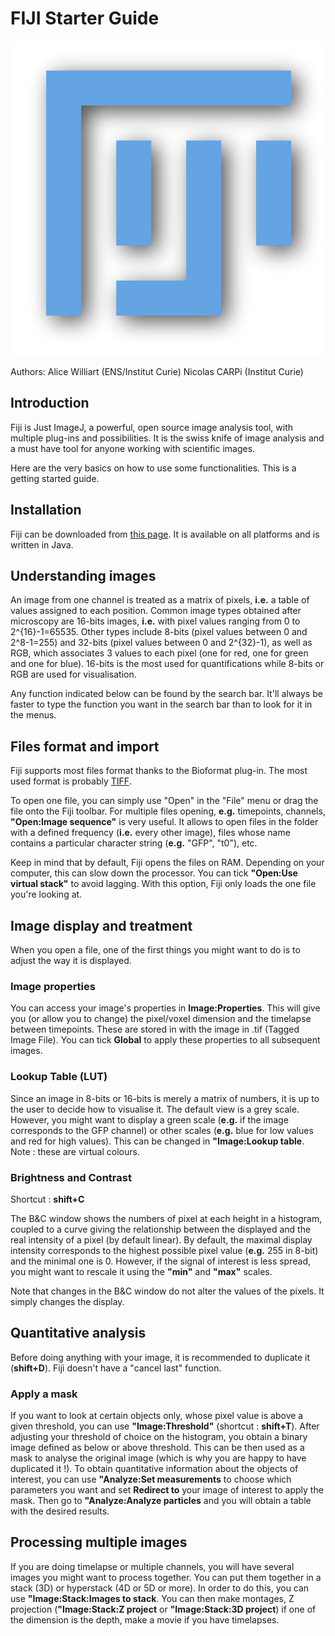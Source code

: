 # FIJI Starter Guide

![fiji](fiji-logo.png)

Authors: Alice Williart (ENS/Institut Curie)
Nicolas CARPi (Institut Curie)

## Introduction

Fiji is Just ImageJ, a powerful, open source image analysis tool, with multiple plug-ins and possibilities. It is the swiss knife of image analysis and a must have tool for anyone working with scientific images.

Here are the very basics on how to use some functionalities. This is a getting started guide.

## Installation

Fiji can be downloaded from [this page](http://fiji.sc/#download). It is available on all platforms and is written in Java.

## Understanding images

An image from one channel is treated as a matrix of pixels, __i.e.__ a table of values assigned to each position. Common image types obtained after microscopy are 16-bits images, __i.e.__ with pixel values ranging from 0 to 2^{16}-1=65535. Other types include 8-bits (pixel values between 0 and 2^8-1=255) and 32-bits (pixel values between 0 and 2^{32}-1), as well as RGB, which associates 3 values to each pixel (one for red, one for green and one for blue). 16-bits is the most used for quantifications while 8-bits or RGB are used for visualisation.

Any function indicated below can be found by the search bar. It'll always be faster to type the function you want in the search bar than to look for it in the menus.

## Files format and import

Fiji supports most files format thanks to the Bioformat plug-in. The most used format is probably [TIFF](https://en.wikipedia.org/wiki/TIFF).

To open one file, you can simply use "Open" in the "File" menu or drag the file onto the Fiji toolbar. For multiple files opening, __e.g.__ timepoints, channels, **"Open:Image sequence"** is very useful. It allows to open files in the folder with a defined frequency (__i.e.__ every other image), files whose name contains a particular character string (__e.g.__ "GFP", "t0"), etc.

Keep in mind that by default, Fiji opens the files on RAM. Depending on your computer, this can slow down the processor. You can tick **"Open:Use virtual stack"** to avoid lagging. With this option, Fiji only loads the one file you're looking at.

## Image display and treatment

When you open a file, one of the first things you might want to do is to adjust the way it is displayed.

### Image properties

You can access your image's properties in **Image:Properties**. This will give you (or allow you to change) the pixel/voxel dimension and the timelapse between timepoints. These are stored in with the image in .tif (Tagged Image File). You can tick __Global__ to apply these properties to all subsequent images.

### Lookup Table (LUT)

Since an image in 8-bits or 16-bits is merely a matrix of numbers, it is up to the user to decide how to visualise it. The default view is a grey scale. However, you might want to display a green scale (__e.g.__ if the image corresponds to the GFP channel) or other scales (__e.g.__ blue for low values and red for high values). This can be changed in **"Image:Lookup table**. Note : these are virtual colours.

### Brightness and Contrast

Shortcut : __shift+C__

The B&C window shows the numbers of pixel at each height in a histogram, coupled to a curve giving the relationship between the displayed and the real intensity of a pixel (by default linear). By default, the maximal display intensity corresponds to the highest possible pixel value (__e.g.__ 255 in 8-bit) and the minimal one is 0. However, if the signal of interest is less spread, you might want to rescale it using the __"min"__ and __"max"__ scales.

Note that changes in the B&C window do not alter the values of the pixels. It simply changes the display.

## Quantitative analysis

Before doing anything with your image, it is recommended to duplicate it (__shift+D__). Fiji doesn't have a "cancel last" function.

### Apply a mask

If you want to look at certain objects only, whose pixel value is above a given threshold, you can use **"Image:Threshold"** (shortcut : __shift+T__). After adjusting your threshold of choice on the histogram, you obtain a binary image defined as below or above threshold. This can be then used as a mask to analyse the original image (which is why you are happy to have duplicated it !). To obtain quantitative information about the objects of interest, you can use **"Analyze:Set measurements** to choose which parameters you want and set __Redirect to__ your image of interest to apply the mask. Then go to **"Analyze:Analyze particles** and you will obtain a table with the desired results.

## Processing multiple images

If you are doing timelapse or multiple channels, you will have several images you might want to process together. You can put them together in a stack (3D) or hyperstack (4D or 5D or more). In order to do this, you can use **"Image:Stack:Images to stack**. You can then make montages, Z projection (**"Image:Stack:Z project** or **"Image:Stack:3D project**) if one of the dimension is the depth, make a movie if you have timelapses.
